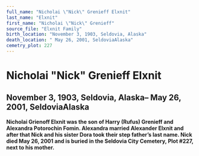 ```yaml
---
full_name: "Nicholai \"Nick\" Grenieff Elxnit"
last_name: "Elxnit"
first_name: "Nicholai \"Nick\" Grenieff"
source_file: "Elxnit Family"
birth_location: "November 3, 1903, Seldovia, Alaska"
death_location: " May 26, 2001, SeldoviaAlaska"
cemetry_plot: 227
---
```

# Nicholai "Nick" Grenieff Elxnit

## November 3, 1903, Seldovia, Alaska– May 26, 2001, SeldoviaAlaska

**Nicholai Grienoff Elxnit was the son of Harry (Rufus) Grenieff and
Alexandra Potorochin Fomin. Alexandra married Alexander Elxnit and after
that Nick and his sister Dora took their step father’s last name. Nick
died May 26, 2001 and is buried in the Seldovia City Cemetery, Plot
\#227, next to his mother.**
